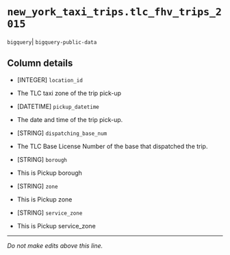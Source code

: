 # `new_york_taxi_trips.tlc_fhv_trips_2015`
`bigquery`| `bigquery-public-data`

## Column details
* [INTEGER]   `location_id`
 - The TLC taxi zone of the trip pick-up
* [DATETIME]  `pickup_datetime`
 - The date and time of the trip pick-up.
* [STRING]    `dispatching_base_num`
 - The TLC Base License Number of the base that dispatched the trip.
* [STRING]    `borough`
 - This is Pickup borough
* [STRING]    `zone`
 - This is Pickup zone
* [STRING]    `service_zone`
 - This is Pickup service_zone

-------------------------------------------------------------------------------
*Do not make edits above this line.*
